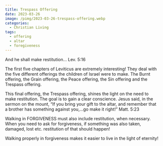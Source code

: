 ```yaml
---
title: Trespass Offering
date: 2023-03-26
image: /pimg/2023-03-26-trespass-offering.webp
categories:
  - Christian Living
tags:
  - offering
  - altar
  - foregiveness
---
```


And he shall make restitution… Lev. 5:16

The first five chapters of Leviticus are extremely interesting! They deal with the five different offerings the children of Israel were to make. The Burnt offering, the Grain offering, the Peace offering, the Sin offering and the Trespass offering.

This final offering, the Trespass offering, shines the light on the need to make restitution. The goal is to gain a clear conscience. Jesus said, in the sermon on the mount, “If you bring your gift to the altar, and remember that a brother has something against you,…go make it right!” Matt. 5:23

Walking in FORGIVENESS must also include restitution, when necessary. When you need to ask for forgiveness, if something was also taken, damaged, lost etc. restitution of that should happen!

Walking properly in forgiveness makes it easier to live in the light of eternity!



